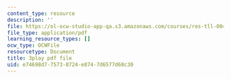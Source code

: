 ```yaml
---
content_type: resource
description: ''
file: https://ol-ocw-studio-app-qa.s3.amazonaws.com/courses/res-tll-004-stem-concept-videos-fall-2013/e74698d775738724e8747d6577d68c30_2HpF8R_cjR8.pdf
file_type: application/pdf
learning_resource_types: []
ocw_type: OCWFile
resourcetype: Document
title: 3play pdf file
uid: e74698d7-7573-8724-e874-7d6577d68c30
---
```

